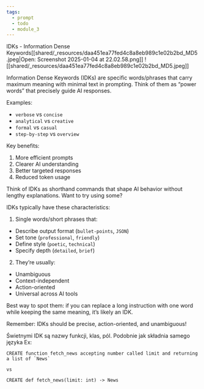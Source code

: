 ```yaml
---
tags:
  - prompt
  - todo
  - module_3
---
```

IDKs - Information Dense Keywords[[shared/_resources/daa451ea77fed4c8a8eb989c1e02b2bd_MD5.jpeg|Open: Screenshot 2025-01-04 at 22.02.58.png]]
![[shared/_resources/daa451ea77fed4c8a8eb989c1e02b2bd_MD5.jpeg]]


Information Dense Keywords (IDKs) are specific words/phrases that carry maximum meaning with minimal text in prompting. Think of them as “power words” that precisely guide AI responses.

Examples:

- `verbose` vs `concise`
- `analytical` vs `creative`
- `formal` vs `casual`
- `step-by-step` vs `overview`

Key benefits:

1. More efficient prompts
2. Clearer AI understanding
3. Better targeted responses
4. Reduced token usage

Think of IDKs as shorthand commands that shape AI behavior without lengthy explanations. Want to try using some?

IDKs typically have these characteristics:

1. Single words/short phrases that:

- Describe output format (`bullet-points`, `JSON`)
- Set tone (`professional`, `friendly`)
- Define style (`poetic`, `technical`)
- Specify depth (`detailed`, `brief`)

2. They’re usually:

- Unambiguous
- Context-independent
- Action-oriented
- Universal across AI tools

Best way to spot them: if you can replace a long instruction with one word while keeping the same meaning, it’s likely an IDK.

Remember: IDKs should be precise, action-oriented, and unambiguous!


Świetnymi IDK są nazwy funkcji, klas, pól. Podobnie jak składnia samego języka
Ex:
```
CREATE function fetch_news accepting number called limit and returning a list of `News`

vs

CREATE def fetch_news(limit: int) -> News
```
